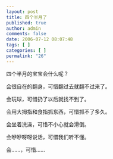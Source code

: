 ```yaml
---
layout: post
title: 四个半月了
published: true
author: admin
comments: false
date: 2006-07-12 08:07:48
tags: [ ]
categories: [ ]
permalink: "26"
---
```

四个半月的宝宝会什么呢？


  


会很自在的翻身，可惜翻过去就翻不过来了。


  


会玩球，可惜扔了以后就找不到了。


  


会用大拇指和食指抓东西，可惜抓不了多久。


  


会坐着洗澡，可惜不小心就会滑倒。


  


会咿咿呀呀说话，可惜我们听不懂。


  


会……，可惜……


  


&nbsp;